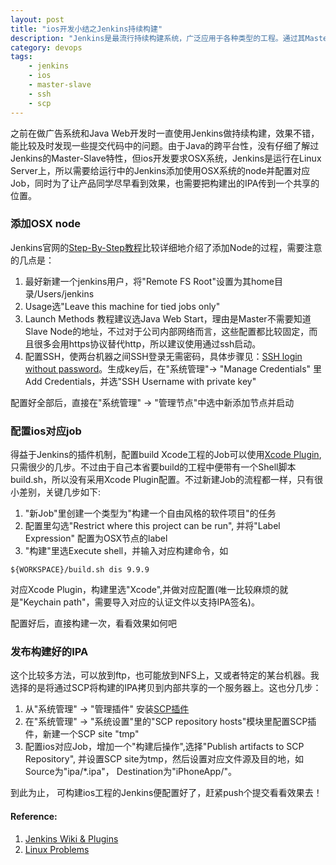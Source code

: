 ```yaml
---
layout: post
title: "ios开发小结之Jenkins持续构建"
description: "Jenkins是最流行持续构建系统，广泛应用于各种类型的工程。通过其Master-Slave的结构，稍作配置也可用于ios工程的持续构建"
category: devops
tags:
    - jenkins
    - ios
    - master-slave
    - ssh
    - scp
---
```


之前在做广告系统和Java Web开发时一直使用Jenkins做持续构建，效果不错，能比较及时发现一些提交代码中的问题。由于Java的跨平台性，没有仔细了解过Jenkins的Master-Slave特性，但ios开发要求OSX系统，Jenkins是运行在Linux Server上，所以需要给运行中的Jenkins添加使用OSX系统的node并配置对应Job，同时为了让产品同学尽早看到效果，也需要把构建出的IPA传到一个共享的位置。

### 添加OSX node ###
Jenkins官网的[Step-By-Step教程](https://wiki.jenkins-ci.org/display/JENKINS/Step+by+step+guide+to+set+up+master+and+slave+machines)比较详细地介绍了添加Node的过程，需要注意的几点是：

1. 最好新建一个jenkins用户，将"Remote FS Root"设置为其home目录/Users/jenkins
2. Usage选"Leave this machine for tied jobs only"
3.  Launch Methods 教程建议选Java Web Start，理由是Master不需要知道Slave Node的地址，不过对于公司内部网络而言，这些配置都比较固定，而且很多会用https协议替代http，所以建议使用通过ssh启动。
4.  配置SSH，使两台机器之间SSH登录无需密码，具体步骤见：[SSH login without password](https://www.linuxproblem.org/art_9.html)。生成key后，在"系统管理"-> "Manage Credentials" 里Add Credentials，并选"SSH Username with private key"

配置好全部后，直接在"系统管理" -> "管理节点"中选中新添加节点并启动

### 配置ios对应job ###
得益于Jenkins的插件机制，配置build Xcode工程的Job可以使用[Xcode Plugin](https://wiki.jenkins-ci.org/display/JENKINS/Xcode+Plugin),只需很少的几步。不过由于自己本省要build的工程中便带有一个Shell脚本build.sh，所以没有采用Xcode Plugin配置。不过新建Job的流程都一样，只有很小差别，关键几步如下:

1. "新Job"里创建一个类型为"构建一个自由风格的软件项目"的任务
2. 配置里勾选"Restrict where this project can be run", 并将"Label Expression" 配置为OSX节点的label
3. "构建"里选Execute shell，并输入对应构建命令，如
``` 
${WORKSPACE}/build.sh dis 9.9.9
```
对应Xcode Plugin，构建里选"Xcode",并做对应配置(唯一比较麻烦的就是"Keychain path"，需要导入对应的认证文件以支持IPA签名)。

配置好后，直接构建一次，看看效果如何吧

### 发布构建好的IPA ###
这个比较多方法，可以放到ftp，也可能放到NFS上，又或者特定的某台机器。我选择的是将通过SCP将构建的IPA拷贝到内部共享的一个服务器上。这也分几步：

1. 从"系统管理" -> "管理插件" 安装[SCP插件](https://wiki.jenkins-ci.org/display/JENKINS/SCP+plugin)
2. 在"系统管理" -> "系统设置"里的"SCP repository hosts"模块里配置SCP插件，新建一个SCP site "tmp"
3. 配置ios对应Job，增加一个"构建后操作",选择"Publish artifacts to SCP Repository", 并设置SCP site为tmp，然后设置对应文件源及目的地，如Source为"ipa/*.ipa"， Destination为"iPhoneApp/"。


到此为止， 可构建ios工程的Jenkins便配置好了，赶紧push个提交看看效果去！

#### Reference: ####
1.  [Jenkins Wiki & Plugins](https://wiki.jenkins-ci.org/)
2.  [Linux Problems](https://www.linuxproblem.org/) 